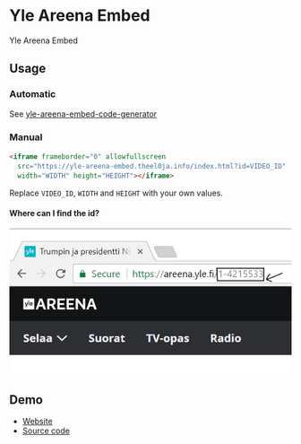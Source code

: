 # Yle Areena Embed
Yle Areena Embed

## Usage

### Automatic
See [yle-areena-embed-code-generator](https://theel0ja.github.io/yle-areena-embed-code-generator/)

### Manual

```html
<iframe frameborder="0" allowfullscreen
  src="https://yle-areena-embed.theel0ja.info/index.html?id=VIDEO_ID"
  width="WIDTH" height="HEIGHT"></iframe>
```

Replace `VIDEO_ID`, `WIDTH` and `HEIGHT` with your own values.

#### Where can I find the id?

[![picture](meta/1.png)](meta/1.png)

## Demo

* [Website](https://theel0ja.github.io/yle-areena-embed/demo)
* [Source code](demo/index.html)
